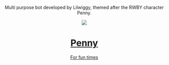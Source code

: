 
<div align="center">
  <p>   
<p style"font-size:50px;">Multi purpose bot developed by Lilwiggy, themed after the RWBY character Penny.</p>
<a href = "https://discord.gg/kwcd9dq"><img src="https://discordapp.com/api/guilds/309531752014151690/embed.png?style=banner1">
<h1> Penny </h1>
<p style"font-size:50px;">For fun times</p>
